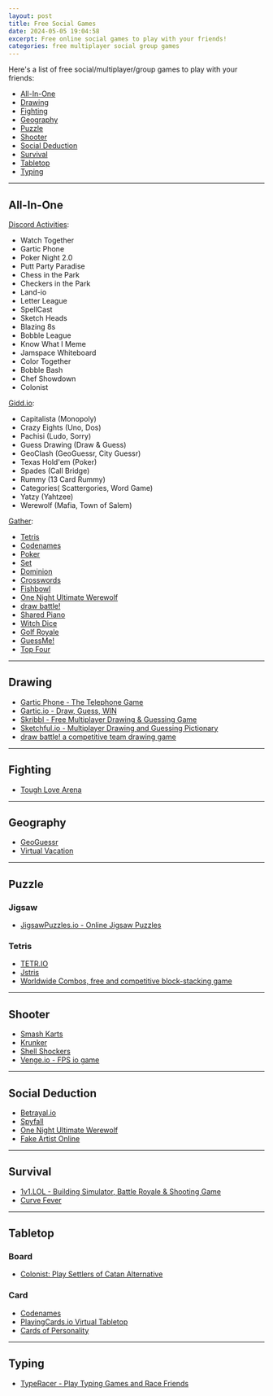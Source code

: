 ```yaml
---
layout: post
title: Free Social Games
date: 2024-05-05 19:04:58
excerpt: Free online social games to play with your friends!
categories: free multiplayer social group games
---
```


Here's a list of free social/multiplayer/group games to play with your friends:

- [All-In-One](#all-in-one)
- [Drawing](#drawing)
- [Fighting](#fighting)
- [Geography](#geography)
- [Puzzle](#puzzle)
- [Shooter](#shooter)
- [Social Deduction](#social-deduction)
- [Survival](#survival)
- [Tabletop](#tabletop)
- [Typing](#typing)

---

## All-In-One

[Discord Activities](https://discord.com/blog/server-activities-games-voice-watch-together):

- Watch Together
- Gartic Phone
- Poker Night 2.0
- Putt Party Paradise
- Chess in the Park
- Checkers in the Park
- Land-io
- Letter League
- SpellCast
- Sketch Heads
- Blazing 8s
- Bobble League
- Know What I Meme
- Jamspace Whiteboard
- Color Together
- Bobble Bash
- Chef Showdown
- Colonist

[Gidd.io](https://gidd.io/):

- Capitalista (Monopoly)
- Crazy Eights (Uno, Dos)
- Pachisi (Ludo, Sorry)
- Guess Drawing (Draw & Guess)
- GeoClash (GeoGuessr, City Guessr)
- Texas Hold'em (Poker)
- Spades (Call Bridge)
- Rummy (13 Card Rummy)
- Categories( Scattergories, Word Game)
- Yatzy (Yahtzee)
- Werewolf (Mafia, Town of Salem)

[Gather](https://support.gather.town/hc/en-us/articles/15910362002708-Integrated-Games):

- [Tetris](https://jstris.jezevec10.com)
- [Codenames](https://netgames.io/games/codewords/)
- [Poker](https://lipoker.io/)
- [Set](https://setwithfriends.com/)
- [Dominion](https://dominion.games/)
- [Crosswords](https://downforacross.com/)
- [Fishbowl](https://fishbowl-game.com/)
- [One Night Ultimate Werewolf](https://netgames.io/games/onu-werewolf/)
- [draw battle!](https://drawbattle.io/)
- [Shared Piano](https://musiclab.chromeexperiments.com/Shared-Piano/)
- [Witch Dice](https://witchdice.com/)
- [Golf Royale](https://golfroyale.io/)
- [GuessMe!](https://guessme.io/)
- [Top Four](https://topfour.io/)

---

## Drawing

- [Gartic Phone - The Telephone Game](https://garticphone.com/)
- [Gartic.io - Draw, Guess, WIN](https://gartic.io/)
- [Skribbl - Free Multiplayer Drawing & Guessing Game](https://skribbl.io/)
- [Sketchful.io - Multiplayer Drawing and Guessing Pictionary](https://sketchful.io/)
- [draw battle! a competitive team drawing game](https://drawbattle.io/)

---

## Fighting

- [Tough Love Arena](https://toughlovearena.com/)

---

## Geography

- [GeoGuessr](https://www.geoguessr.com/)
- [Virtual Vacation](https://virtualvacation.us/)

---

## Puzzle

### Jigsaw

- [JigsawPuzzles.io - Online Jigsaw Puzzles](https://jigsawpuzzles.io/)

### Tetris

- [TETR.IO](https://tetr.io/)
- [Jstris](https://jstris.jezevec10.com/)
- [Worldwide Combos, free and competitive block-stacking game](https://www.worldwide-combos.com/)

---

## Shooter

- [Smash Karts](https://smashkarts.io/)
- [Krunker](https://krunker.io/)
- [Shell Shockers](https://shellshock.io/)
- [Venge.io - FPS io game](https://venge.io/)

---

## Social Deduction

- [Betrayal.io](https://betrayal.io/)
- [Spyfall](https://www.spyfall.app/)
- [One Night Ultimate Werewolf](https://netgames.io/games/onu-werewolf/)
- [Fake Artist Online](https://fake-artist-online.games.asta.uni-goettingen.de/)

---

## Survival

- [1v1.LOL - Building Simulator, Battle Royale & Shooting Game](https://1v1.lol/)
- [Curve Fever](https://curvefever.pro/)

---

## Tabletop

### Board

- [Colonist: Play Settlers of Catan Alternative](https://colonist.io/)

### Card

- [Codenames](https://codenames.game/)
- [PlayingCards.io Virtual Tabletop](https://playingcards.io/)
- [Cards of Personality](https://www.cardsofpersonality.com/)

---

## Typing

- [TypeRacer - Play Typing Games and Race Friends](https://play.typeracer.com/)

